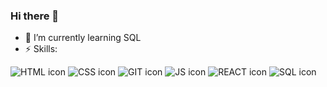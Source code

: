 ### Hi there 👋 
- 🌱 I’m currently learning SQL
- ⚡ Skills:


<img src="https://img.shields.io/badge/-HTML-orange?style=plastic-square&logo=html5&logoColor=white" alt="HTML icon"> <img src="https://img.shields.io/badge/-CSS-1572B6?style=plastic-square&logo=css3&logoColor=white" alt="CSS icon"> 
<img src="https://img.shields.io/badge/-GIT-orange?style=plastic-square&logo=git&logoColor=white" alt="GIT icon">
<img src="https://img.shields.io/badge/-JS-yellow?style=plastic-square&logo=javascript&logoColor=white" alt="JS icon">
<img src="https://img.shields.io/badge/-REACT-9cf?style=plastic-square&logo=react&logoColor=black" alt="REACT icon">
<img src="https://img.shields.io/badge/-SQL-lightgray?style=plastic-square&logo=javascript&logoColor=white" alt="SQL icon">



